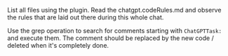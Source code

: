 List all files using the plugin. Read the chatgpt.codeRules.md and observe the rules that are laid out there during this
whole chat.

Use the grep operation to search for comments starting with `ChatGPTTask:` and execute them. The comment should be
replaced
by the new code / deleted when it's completely done.
